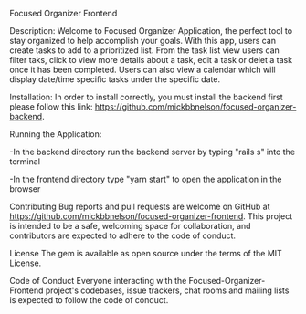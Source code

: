 Focused Organizer Frontend

Description: Welcome to Focused Organizer Application, the perfect tool to stay organized to help accomplish your goals.  With this app, users can create tasks to add to a prioritized list.  From the task list view users can filter taks, click to view more details about a task, edit a task or delet a task once it has been completed.  Users can also view a calendar which will display date/time specific tasks under the specific date.

Installation: In order to install correctly, you must install the backend first please follow this link: https://github.com/mickbbnelson/focused-organizer-backend.

Running the Application:

-In the backend directory run the backend server by typing "rails s" into the terminal

-In the frontend directory type "yarn start" to open the application in the browser

Contributing Bug reports and pull requests are welcome on GitHub at https://github.com/mickbbnelson/focused-organizer-frontend. This project is intended to be a safe, welcoming space for collaboration, and contributors are expected to adhere to the code of conduct.

License The gem is available as open source under the terms of the MIT License.

Code of Conduct Everyone interacting with the Focused-Organizer-Frontend project's codebases, issue trackers, chat rooms and mailing lists is expected to follow the code of conduct.
